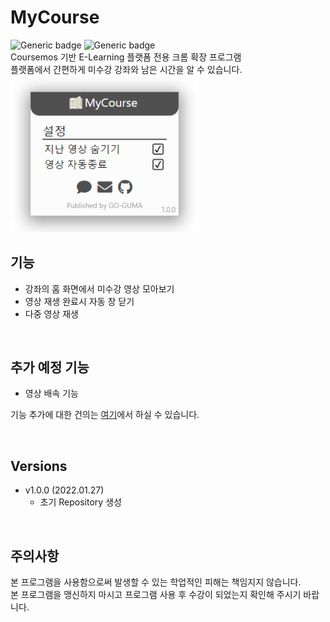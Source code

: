 # MyCourse
![Generic badge](https://img.shields.io/badge/Version-1.0.0-green.svg)
![Generic badge](https://img.shields.io/badge/Publishing-FALSE-red.svg)  
Coursemos 기반 E-Learning 플랫폼 전용 크롬 확장 프로그램   
플랫폼에서 간편하게 미수강 강좌와 남은 시간을 알 수 있습니다.  
<img src="Images/MainGUI.png" width="300"/>  


## 기능
- 강좌의 홈 화면에서 미수강 영상 모아보기
- 영상 재생 완료시 자동 창 닫기
- 다중 영상 재생

<br>

## 추가 예정 기능
- 영상 배속 기능  

기능 추가에 대한 건의는 [여기][MyCourseFeedback]에서 하실 수 있습니다.

<br>

## Versions
* v1.0.0 (2022.01.27)
  * 초기 Repository 생성

<br>

## 주의사항
본 프로그램을 사용함으로써 발생할 수 있는 학업적인 피해는 책임지지 않습니다.  
본 프로그램을 맹신하지 마시고 프로그램 사용 후 수강이 되었는지 확인해 주시기 바랍니다.  


<!-- Markdwon Links-->
[GansuKim]: https://github.com/GangsuKim
[MyCourseFeedback]: http://go-guma.com/bbs/board.php?bo_table=MyCourse
